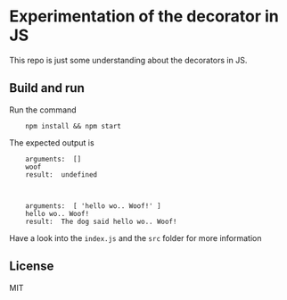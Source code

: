 # Experimentation of the decorator in JS
This repo is just some understanding about the decorators in JS.

## Build and run
Run the command
```shell script
    npm install && npm start
```

The expected output is
```text
    arguments:  []
    woof
    result:  undefined
    
    
    
    arguments:  [ 'hello wo.. Woof!' ]
    hello wo.. Woof!
    result:  The dog said hello wo.. Woof!
```

Have a look into the `index.js` and the `src` folder for more information

## License
MIT
